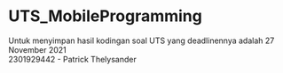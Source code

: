 # UTS_MobileProgramming

Untuk menyimpan hasil kodingan soal UTS yang deadlinennya adalah 27 November 2021
<br>
2301929442 - Patrick Thelysander
